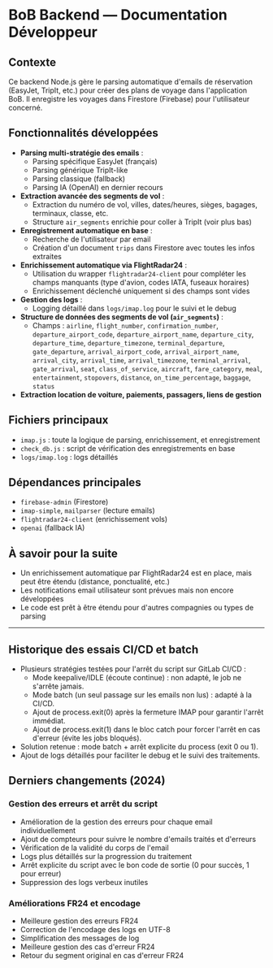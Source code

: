 # BoB Backend — Documentation Développeur

## Contexte
Ce backend Node.js gère le parsing automatique d'emails de réservation (EasyJet, TripIt, etc.) pour créer des plans de voyage dans l'application BoB. Il enregistre les voyages dans Firestore (Firebase) pour l'utilisateur concerné.

## Fonctionnalités développées

- **Parsing multi-stratégie des emails** :
  - Parsing spécifique EasyJet (français)
  - Parsing générique TripIt-like
  - Parsing classique (fallback)
  - Parsing IA (OpenAI) en dernier recours
- **Extraction avancée des segments de vol** :
  - Extraction du numéro de vol, villes, dates/heures, sièges, bagages, terminaux, classe, etc.
  - Structure `air_segments` enrichie pour coller à TripIt (voir plus bas)
- **Enregistrement automatique en base** :
  - Recherche de l'utilisateur par email
  - Création d'un document `trips` dans Firestore avec toutes les infos extraites
- **Enrichissement automatique via FlightRadar24** :
  - Utilisation du wrapper `flightradar24-client` pour compléter les champs manquants (type d'avion, codes IATA, fuseaux horaires)
  - Enrichissement déclenché uniquement si des champs sont vides
- **Gestion des logs** :
  - Logging détaillé dans `logs/imap.log` pour le suivi et le debug
- **Structure de données des segments de vol (`air_segments`)** :
  - Champs : `airline`, `flight_number`, `confirmation_number`, `departure_airport_code`, `departure_airport_name`, `departure_city`, `departure_time`, `departure_timezone`, `terminal_departure`, `gate_departure`, `arrival_airport_code`, `arrival_airport_name`, `arrival_city`, `arrival_time`, `arrival_timezone`, `terminal_arrival`, `gate_arrival`, `seat`, `class_of_service`, `aircraft`, `fare_category`, `meal`, `entertainment`, `stopovers`, `distance`, `on_time_percentage`, `baggage`, `status`
- **Extraction location de voiture, paiements, passagers, liens de gestion**

## Fichiers principaux
- `imap.js` : toute la logique de parsing, enrichissement, et enregistrement
- `check_db.js` : script de vérification des enregistrements en base
- `logs/imap.log` : logs détaillés

## Dépendances principales
- `firebase-admin` (Firestore)
- `imap-simple`, `mailparser` (lecture emails)
- `flightradar24-client` (enrichissement vols)
- `openai` (fallback IA)

## À savoir pour la suite
- Un enrichissement automatique par FlightRadar24 est en place, mais peut être étendu (distance, ponctualité, etc.)
- Les notifications email utilisateur sont prévues mais non encore développées
- Le code est prêt à être étendu pour d'autres compagnies ou types de parsing 

---

## Historique des essais CI/CD et batch

- Plusieurs stratégies testées pour l'arrêt du script sur GitLab CI/CD :
    - Mode keepalive/IDLE (écoute continue) : non adapté, le job ne s'arrête jamais.
    - Mode batch (un seul passage sur les emails non lus) : adapté à la CI/CD.
    - Ajout de process.exit(0) après la fermeture IMAP pour garantir l'arrêt immédiat.
    - Ajout de process.exit(1) dans le bloc catch pour forcer l'arrêt en cas d'erreur (évite les jobs bloqués).
- Solution retenue : mode batch + arrêt explicite du process (exit 0 ou 1).
- Ajout de logs détaillés pour faciliter le debug et le suivi des traitements.

## Derniers changements (2024)

### Gestion des erreurs et arrêt du script
- Amélioration de la gestion des erreurs pour chaque email individuellement
- Ajout de compteurs pour suivre le nombre d'emails traités et d'erreurs
- Vérification de la validité du corps de l'email
- Logs plus détaillés sur la progression du traitement
- Arrêt explicite du script avec le bon code de sortie (0 pour succès, 1 pour erreur)
- Suppression des logs verbeux inutiles

### Améliorations FR24 et encodage
- Meilleure gestion des erreurs FR24
- Correction de l'encodage des logs en UTF-8
- Simplification des messages de log
- Meilleure gestion des cas d'erreur FR24
- Retour du segment original en cas d'erreur FR24 